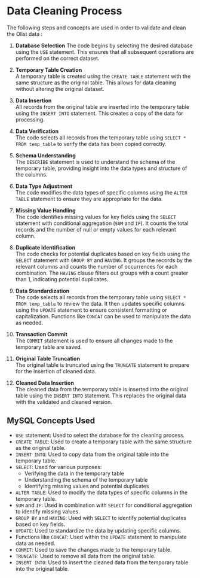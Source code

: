 # Data Cleaning Process

The following steps and concepts are used in order to validate and clean the Olist data :

1. **Database Selection**
   The code begins by selecting the desired database using the `USE` statement. This ensures that all subsequent operations are performed on the correct dataset.

2. **Temporary Table Creation**  
   A temporary table is created using the `CREATE TABLE` statement with the same structure as the original table. This allows for data cleaning without altering the original dataset.

3. **Data Insertion**  
   All records from the original table are inserted into the temporary table using the `INSERT INTO` statement. This creates a copy of the data for processing.

4. **Data Verification**  
   The code selects all records from the temporary table using `SELECT * FROM temp_table` to verify the data has been copied correctly.

5. **Schema Understanding**  
   The `DESCRIBE` statement is used to understand the schema of the temporary table, providing insight into the data types and structure of the columns.

6. **Data Type Adjustment**  
   The code modifies the data types of specific columns using the `ALTER TABLE` statement to ensure they are appropriate for the data.

7. **Missing Value Handling**  
   The code identifies missing values for key fields using the `SELECT` statement with conditional aggregation (`SUM` and `IF`). It counts the total records and the number of null or empty values for each relevant column.

8. **Duplicate Identification**  
   The code checks for potential duplicates based on key fields using the `SELECT` statement with `GROUP BY` and `HAVING`. It groups the records by the relevant columns and counts the number of occurrences for each combination. The `HAVING` clause filters out groups with a count greater than 1, indicating potential duplicates.

9. **Data Standardization**  
   The code selects all records from the temporary table using `SELECT * FROM temp_table` to review the data. It then updates specific columns using the `UPDATE` statement to ensure consistent formatting or capitalization. Functions like `CONCAT` can be used to manipulate the data as needed.

10. **Transaction Commit**  
    The `COMMIT` statement is used to ensure all changes made to the temporary table are saved.

11. **Original Table Truncation**  
    The original table is truncated using the `TRUNCATE` statement to prepare for the insertion of cleaned data.

12. **Cleaned Data Insertion**  
    The cleaned data from the temporary table is inserted into the original table using the `INSERT INTO` statement. This replaces the original data with the validated and cleaned version.

## MySQL Concepts Used

- `USE` statement: Used to select the database for the cleaning process.
- `CREATE TABLE`: Used to create a temporary table with the same structure as the original table.
- `INSERT INTO`: Used to copy data from the original table into the temporary table.
- `SELECT`: Used for various purposes:
  - Verifying the data in the temporary table
  - Understanding the schema of the temporary table
  - Identifying missing values and potential duplicates
- `ALTER TABLE`: Used to modify the data types of specific columns in the temporary table.
- `SUM` and `IF`: Used in combination with `SELECT` for conditional aggregation to identify missing values.
- `GROUP BY` and `HAVING`: Used with `SELECT` to identify potential duplicates based on key fields.
- `UPDATE`: Used to standardize the data by updating specific columns.
- Functions like `CONCAT`: Used within the `UPDATE` statement to manipulate data as needed.
- `COMMIT`: Used to save the changes made to the temporary table.
- `TRUNCATE`: Used to remove all data from the original table.
- `INSERT INTO`: Used to insert the cleaned data from the temporary table into the original table.
